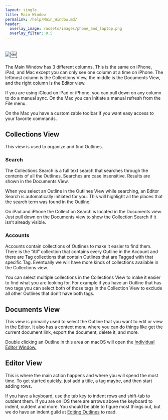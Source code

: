 ```yaml
---
layout: single
title: Main Window
permalink: /help/Main_Window.md/
header:
  overlay_image: /assets/images/phone_and_laptop.png
  overlay_filter: 0.5
---
```




## ![](/assets/images/help/165DEC75-9676-411C-873E-EEC926D6B0E3.png)￼

The Main Window has 3 different columns. This is the same on iPhone, iPad, and Mac except you can only see one column at a time on iPhone. The leftmost column is the Collections View, the middle is the Documents View, and the right column is the Editor view.

If you are using iCloud on iPad or iPhone, you can pull down on any column to do a manual sync. On the Mac you can initiate a manual refresh from the File menu.

On the Mac you have a customizable toolbar if you want easy access to your favorite commands.

## Collections View

This view is used to organize and find Outlines.

### Search

The Collections Search is a full text search that searches through the contents of all the Outlines. Searches are case insensitive. Results are shown in the Documents View.

When you select an Outline in the Outlines View while searching, an Editor Search is automatically initiated for you. This will highlight all the places that the search term was found in the Outilne.

On iPad and iPhone the Collection Search is located in the Documents view. Just pull down on the Documents view to show the Collection Search if it isn’t already visible.

### Accounts

Accounts contain collections of Outlines to make it easier to find them. There is the “All” collection that contains every Outline in the Account and there are Tag collections that contain Outlines that are Tagged with that specific Tag. Eventually we will have more kinds of collections available in the Collections view.

You can select multiple collections in the Collections View to make it easier to find what you are looking for. For example if you have an Outline that has two tags you can select both of those tags in the Collection View to exclude all other Outlines that don’t have both tags.

## Documents View

This view is primarily used to select the Outline that you want to edit or view in the Editor. It also has a context menu where you can do things like get the current document link, export the document, delete it, and more.

Double clicking an Outline in this area on macOS will open the [Individual Editor Window.](Individual_Editor_Window.md)

## Editor View

This is where the main action happens and where you will spend the most time. To get started quickly, just add a title, a tag maybe, and then start adding rows.

If you have a keyboard, use the tab key to indent rows and shift-tab to outdent them. If you are on iOS there are arrows above the keyboard to indent, outdent and more. You should be able to figure most things out, but we do have an indent guild at [Editing Outlines](zavala://document?accountID=1&documentUUID=B0BE1D0D-59D4-468D-BEC5-6697E0F20A07) to read.